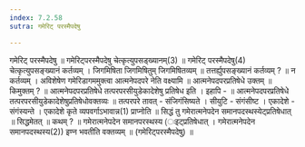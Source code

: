 ```yaml
---
index: 7.2.58
sutra: गमेरिट् परस्मैपदेषु

---
```

गमेरिट् परस्मैपदेषु ॥ गमेरिट्परस्मैपदेषु चेत्कृत्युपसड्ख्यानम्(3) ॥ गमेरिट् परस्मैपदेषु(4) चेत्कृत्युपसङ्ख्यानं कर्तव्यम् । जिगमिषिता जिगमिषितुम् जिगमिषितव्यम् ॥ तत्तर्ह्युपसङ्ख्यानं कर्तव्यम् ? ॥ न कर्तव्यम् । अविशेषेण गमेरिडागममुक्त्वा आत्मनेपदपरे नेति वक्ष्यामि ॥ आत्मनेपदपरप्रतिषेधे उक्तम् ॥ किमुक्तम् ? ॥ आत्मनेपदपरप्रतिषेधे तत्परपरसीयुडेकादेशेषु प्रतिषेध इति । इहापि -  ॥ आत्मनेपदपरप्रतिषेधे तत्परपरसीयुडेकादेशेषुप्रतिषेधोवक्तव्यः ॥ तत्परपरे तावत् - संजिगंसिष्यते । सीयुटि - संगंसीष्ट । एकादेशे - संगंस्यन्ते । एकादेशे कृते व्यपवर्गाऽभावान्न(1) प्राप्नोति ॥ सिद्धं तु गमेरात्मनेपदेन समानपदस्थस्येट्प्रतिषेधात् ॥ सिद्धमेतत् ॥ कथम् ? ॥ गमेरात्मनेपदेन समानपरस्थस्य (ःइट्प्रतिषेधात् । गमेरात्मनेपदेन समानपदस्थस्य(2)) इण्न भवतीति वक्तव्यम् ॥ (गमेरिट्परस्मैपदेषु) ॥